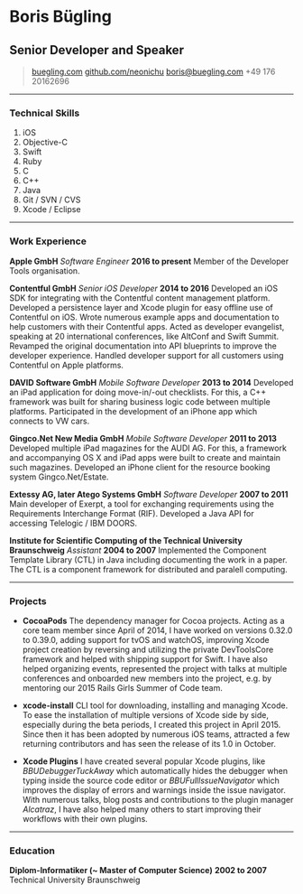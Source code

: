 # Boris Bügling
## Senior Developer and Speaker

> [buegling.com](http://buegling.com)
> [github.com/neonichu](https://github.com/neonichu)
> [boris@buegling.com](mailto:boris@buegling.com)
> +49 176 20162696

------

### Technical Skills

1. iOS
1. Objective-C
1. Swift
1. Ruby
1. C
1. C++
1. Java
1. Git / SVN / CVS
1. Xcode / Eclipse

------

### Work Experience

**Apple GmbH** *Software Engineer* __2016 to present__
	Member of the Developer Tools organisation.

**Contentful GmbH** *Senior iOS Developer* __2014 to 2016__
	Developed an iOS SDK for integrating with the Contentful content management platform.
	Developed a persistence layer and Xcode plugin for easy offline use of Contentful on iOS.
	Wrote numerous example apps and documentation to help customers with their Contentful apps.
	Acted as developer evangelist, speaking at 20 international conferences, like AltConf and Swift Summit.
	Revamped the original documentation into API blueprints to improve the developer experience.
	Handled developer support for all customers using Contentful on Apple platforms.

**DAVID Software GmbH** *Mobile Software Developer* __2013 to 2014__
	Developed an iPad application for doing move-in/-out checklists. For this, a C++ framework was built for sharing business logic code between multiple platforms.
	Participated in the development of an iPhone app which connects to VW cars.

**Gingco.Net New Media GmbH** *Mobile Software Developer* __2011 to 2013__
	Developed multiple iPad magazines for the AUDI AG. For this, a framework and accompanying OS X and iPad apps were built to create and maintain such magazines.
	Developed an iPhone client for the resource booking system Gingco.Net/Estate.

**Extessy AG, later Atego Systems GmbH** *Software Developer* __2007 to 2011__
	Main developer of Exerpt, a tool for exchanging requirements using the Requirements Interchange Format (RIF).
	Developed a Java API for accessing Telelogic / IBM DOORS.

**Institute for Scientific Computing of the Technical University Braunschweig** *Assistant* __2004 to 2007__
	Implemented the Component Template Library (CTL) in Java including documenting the 
work in a paper. The CTL is a component framework for distributed and paralell computing.

------

### Projects

* **CocoaPods**
	The dependency manager for Cocoa projects. Acting as a core team member since April of 2014, I have worked on versions 0.32.0 to 0.39.0, adding support for tvOS and watchOS, improving Xcode project creation by reversing and utilizing the private DevToolsCore framework and helped with shipping support for Swift. I have also helped organizing events, represented the project with talks at multiple conferences and onboarded new members into the project, e.g. by mentoring our 2015 Rails Girls Summer of Code team.

* **xcode-install**
	CLI tool for downloading, installing and managing Xcode. To ease the installation of multiple versions of Xcode side by side, especially during the beta periods, I created this project in April 2015. Since then it has been adopted by numerous iOS teams, attracted a few returning contributors and has seen the release of its 1.0 in October.

* **Xcode Plugins**
	I have created several popular Xcode plugins, like *BBUDebuggerTuckAway* which automatically hides the debugger when typing inside the source code editor or *BBUFullIssueNavigator* which improves the display of errors and warnings inside the issue navigator. With numerous talks, blog posts and contributions to the plugin manager *Alcatraz*, I have also helped many others to start improving their workflows with their own plugins.

------

### Education

**Diplom-Informatiker (~ Master of Computer Science)** __2002 to 2007__
	Technical University Braunschweig
